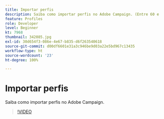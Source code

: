 ```yaml
---
title: Importar perfis
description: Saiba como importar perfis no Adobe Campaign. (Entre 60 e 160 caracteres)
feature: Profiles
role: Developer
level: Beginner
kt: 7968
thumbnail: 342085.jpg
exl-id: 30d654f3-086e-4e67-b835-d6f263540618
source-git-commit: d00df6601e31a3c946be9d03a22e5bd967c13435
workflow-type: ht
source-wordcount: '23'
ht-degree: 100%

---
```


# Importar perfis

Saiba como importar perfis no Adobe Campaign.

>[!VIDEO](https://video.tv.adobe.com/v/342085?quality=12&learn=on)
